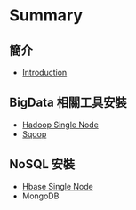 # Summary

## 簡介

* [Introduction](README.md)

## BigData 相關工具安裝

* [Hadoop Single Node](hadoop-single-node.md)
* [Sqoop](sqoop.md)

## NoSQL  安裝

* [Hbase Single Node](hbase-single-node.md)
* MongoDB


